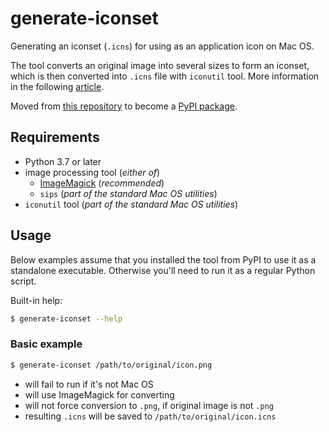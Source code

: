 # generate-iconset

Generating an iconset (`.icns`) for using as an application icon on Mac OS.

The tool converts an original image into several sizes to form an iconset, which is then converted into `.icns` file with `iconutil` tool. More information in the following [article](https://decovar.dev/blog/2018/10/09/macos-convert-png-to-icns/).

Moved from [this repository](https://github.com/retifrav/python-scripts/tree/master/generate-iconset) to become a [PyPI package](https://pypi.org/project/generate-iconset/).

## Requirements

- Python 3.7 or later
- image processing tool (*either of*)
    + [ImageMagick](https://imagemagick.org/) (*recommended*)
    + `sips` (*part of the standard Mac OS utilities*)
- `iconutil` tool (*part of the standard Mac OS utilities*)

## Usage

Below examples assume that you installed the tool from PyPI to use it as a standalone executable. Otherwise you'll need to run it as a regular Python script.

Built-in help:

``` sh
$ generate-iconset --help
```

### Basic example

``` sh
$ generate-iconset /path/to/original/icon.png
```

- will fail to run if it's not Mac OS
- will use ImageMagick for converting
- will not force conversion to `.png`, if original image is not `.png`
- resulting `.icns` will be saved to `/path/to/original/icon.icns`
